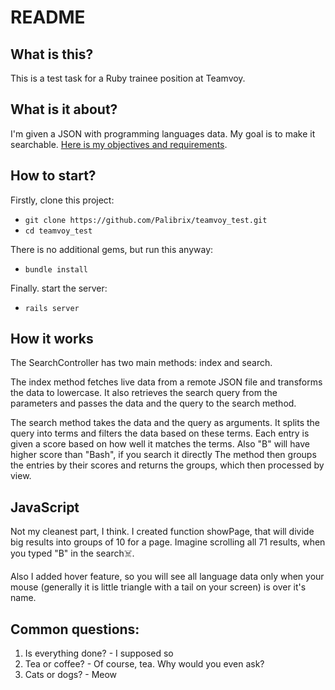 # README

## What is this?

This is a test task for a Ruby trainee position at Teamvoy.

## What is it about?

I'm given a JSON with programming languages data. My goal is to make it searchable.
[Here is my objectives and requirements](https://gist.github.com/g3d/d0b84a045dd6900ca4cb).

## How to start?

Firstly, clone this project:
- `git clone https://github.com/Palibrix/teamvoy_test.git`
- `cd teamvoy_test`

There is no additional gems, but run this anyway:
- `bundle install`

Finally. start the server:
- `rails server`

## How it works
The SearchController has two main methods: index and search.

The index method fetches live data from a remote JSON file and transforms the data to lowercase. 
It also retrieves the search query from the parameters and passes the data and the query to the search method.

The search method takes the data and the query as arguments. 
It splits the query into terms and filters the data based on these terms. 
Each entry is given a score based on how well it matches the terms. Also "B" will have higher score than "Bash", if you search it directly
The method then groups the entries by their scores and returns the groups, which then processed by view.

## JavaScript

Not my cleanest part, I think. I created function showPage, that will divide big results into groups of 10 for a page. 
Imagine scrolling all 71 results, when you typed "B" in the search☠️.

Also I added hover feature, so you will see all language data only when your mouse 
(generally it is little triangle with a tail on your screen) is over it's name.


## Common questions:
1. Is everything done? - I supposed so
2. Tea or coffee? - Of course, tea. Why would you even ask?
3. Cats or dogs? - Meow

